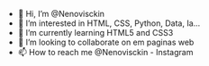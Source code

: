 - 👋 Hi, I’m @Nenovisckin
- 👀 I’m interested in HTML, CSS, Python, Data, Ia...
- 🌱 I’m currently learning HTML5 and CSS3
- 💞️ I’m looking to collaborate on em paginas web
- 📫 How to reach me @Nenovisckin - Instagram

<!---
Nenovisckin/Nenovisckin is a ✨ special ✨ repository because its `README.md` (this file) appears on your GitHub profile.
You can click the Preview link to take a look at your changes.
--->

